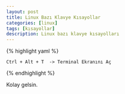 ```yaml
---
layout: post
title: Linux Bazı Klavye Kısayollar
categories: [linux]
tags: [kısayollar]
description: Linux bazı klavye kısayolları
---
```


{% highlight yaml %}

    Ctrl + Alt + T  -> Terminal Ekranını Aç

{% endhighlight %}


Kolay gelsin.

